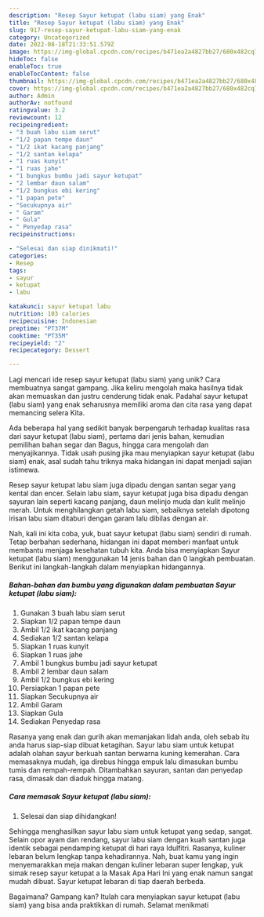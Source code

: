 ```yaml
---
description: "Resep Sayur ketupat (labu siam) yang Enak"
title: "Resep Sayur ketupat (labu siam) yang Enak"
slug: 917-resep-sayur-ketupat-labu-siam-yang-enak
category: Uncategorized
date: 2022-08-18T21:33:51.579Z
image: https://img-global.cpcdn.com/recipes/b471ea2a4827bb27/680x482cq70/sayur-ketupat-labu-siam-foto-resep-utama.jpg
hideToc: false
enableToc: true
enableTocContent: false
thumbnail: https://img-global.cpcdn.com/recipes/b471ea2a4827bb27/680x482cq70/sayur-ketupat-labu-siam-foto-resep-utama.jpg
cover: https://img-global.cpcdn.com/recipes/b471ea2a4827bb27/680x482cq70/sayur-ketupat-labu-siam-foto-resep-utama.jpg
author: Admin
authorAv: notfound
ratingvalue: 3.2
reviewcount: 12
recipeingredient:
- "3 buah labu siam serut"
- "1/2 papan tempe daun"
- "1/2 ikat kacang panjang"
- "1/2 santan kelapa"
- "1 ruas kunyit"
- "1 ruas jahe"
- "1 bungkus bumbu jadi sayur ketupat"
- "2 lembar daun salam"
- "1/2 bungkus ebi kering"
- "1 papan pete"
- "Secukupnya air"
- " Garam"
- " Gula"
- " Penyedap rasa"
recipeinstructions:

- "Selesai dan siap dinikmati!"
categories:
- Resep
tags:
- sayur
- ketupat
- labu

katakunci: sayur ketupat labu 
nutrition: 103 calories
recipecuisine: Indonesian
preptime: "PT37M"
cooktime: "PT35M"
recipeyield: "2"
recipecategory: Dessert

---
```





Lagi mencari ide resep sayur ketupat (labu siam) yang unik? Cara membuatnya sangat gampang. Jika keliru mengolah maka hasilnya tidak akan memuaskan dan justru cenderung tidak enak. Padahal sayur ketupat (labu siam) yang enak seharusnya memiliki aroma dan cita rasa yang dapat memancing selera Kita.





Ada beberapa hal yang sedikit banyak berpengaruh terhadap kualitas rasa dari sayur ketupat (labu siam), pertama dari jenis bahan, kemudian pemilihan bahan segar dan Bagus, hingga cara mengolah dan menyajikannya. Tidak usah pusing jika mau menyiapkan sayur ketupat (labu siam) enak,      asal sudah tahu triknya maka hidangan ini dapat menjadi sajian istimewa.














Resep sayur ketupat labu siam juga dipadu dengan santan segar yang kental dan encer. Selain labu siam, sayur ketupat juga bisa dipadu dengan sayuran lain seperti kacang panjang, daun melinjo muda dan kulit melinjo merah. Untuk menghilangkan getah labu siam, sebaiknya setelah dipotong irisan labu siam ditaburi dengan garam lalu dibilas dengan air.






Nah, kali ini kita coba, yuk, buat sayur ketupat (labu siam) sendiri di rumah. Tetap berbahan sederhana, hidangan ini dapat memberi manfaat untuk membantu menjaga kesehatan tubuh kita. Anda bisa menyiapkan Sayur ketupat (labu siam) menggunakan 14 jenis bahan dan 0 langkah pembuatan. Berikut ini langkah-langkah dalam menyiapkan hidangannya.

<!--inarticleads1-->

##### Bahan-bahan dan bumbu yang digunakan dalam pembuatan Sayur ketupat (labu siam):

1. Gunakan 3 buah labu siam serut
1. Siapkan 1/2 papan tempe daun
1. Ambil 1/2 ikat kacang panjang
1. Sediakan 1/2 santan kelapa
1. Siapkan 1 ruas kunyit
1. Siapkan 1 ruas jahe
1. Ambil 1 bungkus bumbu jadi sayur ketupat
1. Ambil 2 lembar daun salam
1. Ambil 1/2 bungkus ebi kering
1. Persiapkan 1 papan pete
1. Siapkan Secukupnya air
1. Ambil  Garam
1. Siapkan  Gula
1. Sediakan  Penyedap rasa


Rasanya yang enak dan gurih akan memanjakan lidah anda, oleh sebab itu anda harus siap-siap dibuat ketagihan. Sayur labu siam untuk ketupat adalah olahan sayur berkuah santan berwarna kuning kemerahan. Cara memasaknya mudah, iga direbus hingga empuk lalu dimasukan bumbu tumis dan rempah-rempah. Ditambahkan sayuran, santan dan penyedap rasa, dimasak dan diaduk hingga matang. 

<!--inarticleads2-->

##### Cara memasak Sayur ketupat (labu siam):


1. Selesai dan siap dihidangkan!

Sehingga menghasilkan sayur labu siam untuk ketupat yang sedap, sangat. Selain opor ayam dan rendang, sayur labu siam dengan kuah santan juga identik sebagai pendamping ketupat di hari raya Idulfitri. Rasanya, kuliner lebaran belum lengkap tanpa kehadirannya. Nah, buat kamu yang ingin menyemarakkan meja makan dengan kuliner lebaran super lengkap, yuk simak resep sayur ketupat a la Masak Apa Hari Ini yang enak namun sangat mudah dibuat. Sayur ketupat lebaran di tiap daerah berbeda. 

Bagaimana? Gampang kan? Itulah cara menyiapkan sayur ketupat (labu siam) yang bisa anda praktikkan di rumah. Selamat menikmati
